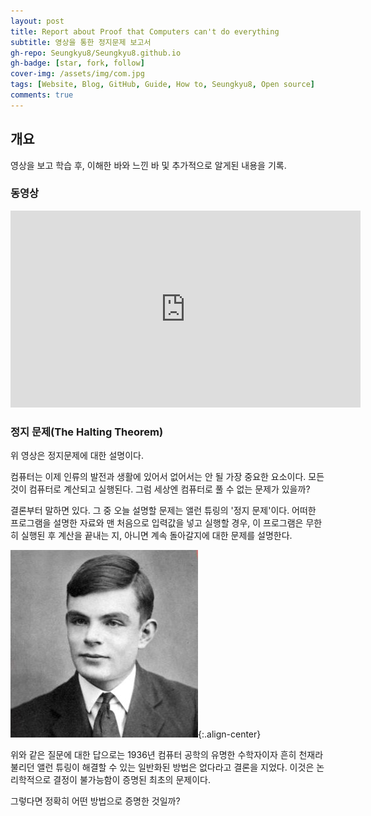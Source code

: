 ```yaml
---
layout: post
title: Report about Proof that Computers can't do everything
subtitle: 영상을 통한 정지문제 보고서
gh-repo: Seungkyu8/Seungkyu8.github.io
gh-badge: [star, fork, follow]
cover-img: /assets/img/com.jpg
tags: [Website, Blog, GitHub, Guide, How to, Seungkyu8, Open source]
comments: true
---
```



## 개요

영상을 보고 학습 후, 이해한 바와 느낀 바 및 추가적으로 알게된 내용을 기록.



### 동영상

<iframe width="560" height="315" src="https://www.youtube.com/embed/92WHN-pAFCs" title="YouTube video player" frameborder="0" allow="accelerometer; autoplay; clipboard-write; encrypted-media; gyroscope; picture-in-picture" allowfullscreen></iframe>

<br>

### 정지 문제(The Halting Theorem)
위 영상은 정지문제에 대한 설명이다.

컴퓨터는 이제 인류의 발전과 생활에 있어서 없어서는 안 될 가장 중요한 요소이다. 모든것이 컴퓨터로 계산되고 실행된다. 그럼 세상엔 컴퓨터로 풀 수 없는 문제가 있을까?

결론부터 말하면 있다. 그 중 오늘 설명할 문제는 앨런 튜링의 '정지 문제'이다. 
어떠한 프로그램을 설명한 자료와 맨 처음으로 입력값을 넣고 실행할 경우, 이 프로그램은 무한히 실행된 후 계산을 끝내는 지, 아니면 계속 돌아갈지에 대한 문제를 설명한다.

![](/assets/img/person.jpg){:.align-center}

위와 같은 질문에 대한 답으로는 1936년 컴퓨터 공학의 유명한 수학자이자 흔히 천재라 불리던 앨런 튜링이 해결할 수 있는 일반화된 방법은 없다라고 결론을 지었다. 이것은 논리학적으로 결정이 불가능함이 증명된 최초의 문제이다.

그렇다면 정확히 어떤 방법으로 증명한 것일까?
